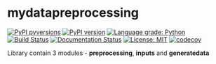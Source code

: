 mydatapreprocessing
===================

[![PyPI pyversions](https://img.shields.io/pypi/pyversions/mydatapreprocessing.svg)](https://pypi.python.org/pypi/mydatapreprocessing/)
[![PyPI version](https://badge.fury.io/py/mydatapreprocessing.svg)](https://badge.fury.io/py/mydatapreprocessing)
[![Language grade: Python](https://img.shields.io/lgtm/grade/python/g/Malachov/mydatapreprocessing.svg?logo=lgtm&logoWidth=18)](https://lgtm.com/projects/g/Malachov/mydatapreprocessing/context:python)
[![Build Status](https://travis-ci.com/Malachov/mydatapreprocessing.svg?branch=master)](https://travis-ci.com/Malachov/mydatapreprocessing)
[![Documentation Status](https://readthedocs.org/projects/mydatapreprocessing/badge/?version=latest)](https://mydatapreprocessing.readthedocs.io/en/latest/?badge=latest)
[![License: MIT](https://img.shields.io/badge/License-MIT-yellow.svg)](https://opensource.org/licenses/MIT)
[![codecov](https://codecov.io/gh/Malachov/mydatapreprocessing/branch/master/graph/badge.svg)](https://codecov.io/gh/Malachov/mydatapreprocessing)

Library contain 3 modules - **preprocessing**, **inputs** and **generatedata**